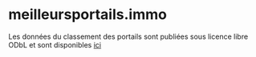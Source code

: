 # meilleursportails.immo

Les données du classement des portails sont publiées sous licence libre ODbL et sont disponibles [ici](https://github.com/yanport/meilleursportails.immo/blob/master/assets/count-by-portal-by-department.csv) 
